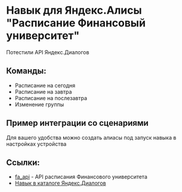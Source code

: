 # Навык для Яндекс.Алисы "Расписание Финансовый университет"
Потестили API Яндекс.Диалогов

## Команды:
- Расписание на сегодня
- Расписание на завтра
- Расписание на послезавтра
- Изменение группы

## Пример интеграции со сценариями
Для вашего удобства можно создать алиасы под запуск навыка в настройках устройства




## Ссылки:
- [fa_api](https://github.com/GeorgiyDemo/fa_api) - API расписания Финансового университета
- [Навык в каталоге Яндекс.Диалогов](https://dialogs.yandex.ru/store/skills/ebffbdf1-raspisanie-zanyatij-finuniversitet)